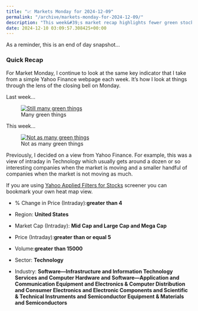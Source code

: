 ```yaml
---
title: "📈 Markets Monday for 2024-12-09"
permalink: "/archive/markets-monday-for-2024-12-09/"
description: "This week&#39;s market recap highlights fewer green stocks in tech than last week."
date: 2024-12-10 03:09:57.308425+00:00
---
```


<p>As a reminder, this is an end of day snapshot…</p><h3 data-pm-slice="1 1 []">Quick Recap</h3><p>For Market Monday, I continue to look at the same key indicator that I take from a simple Yahoo Finance webpage each week. It’s how I look at things through the lens of the closing bell on Monday.</p><p>Last week…</p><figure><a href="https://finance.yahoo.com/screener/568c8b06-3f3e-497e-bae7-6dd1defc231c/heatmap" target="_blank" rel="noopener noreferrer"><img src="https://assets.buttondown.email/images/5b745842-dd8f-4120-a08a-9e6d43673cbc.png?w=960&amp;fit=max" alt="Still many green things" draggable="false"></a><figcaption>Many green things</figcaption></figure><p>This week…</p><figure><a href="Not as many green things" target="_blank" rel="noopener noreferrer"><img src="https://assets.buttondown.email/images/54b12512-6b18-4b04-923b-d536607da93c.png?w=960&amp;fit=max" alt="Not as many green things" draggable="false"></a><figcaption>Not as many green things</figcaption></figure><p></p><p>Previously, I decided on a view from Yahoo Finance. For example, this was a view of intraday in Technology which usually gets around a dozen or so interesting companies when the market is moving and a smaller handful of companies when the market is not moving as much.</p><p>If you are using <a target="_blank" rel="noopener noreferrer nofollow" href="https://finance.yahoo.com/screener/568c8b06-3f3e-497e-bae7-6dd1defc231c/heatmap">Yahoo Applied Filters for Stocks</a> screener you can bookmark your own heat map view.</p><ul><li><p>% Change in Price (Intraday):<strong>greater than 4</strong></p></li><li><p>Region: <strong>United States</strong></p></li><li><p>Market Cap (Intraday): <strong>Mid Cap and Large Cap and Mega Cap</strong></p></li><li><p>Price (Intraday):<strong>greater than or equal 5</strong></p></li><li><p>Volume:<strong>greater than 15000</strong></p></li><li><p>Sector: <strong>Technology</strong></p></li><li><p>Industry: <strong>Software—Infrastructure and Information Technology Services and Computer Hardware and Software—Application and Communication Equipment and Electronics &amp; Computer Distribution and Consumer Electronics and Electronic Components and Scientific &amp; Technical Instruments and Semiconductor Equipment &amp; Materials and Semiconductors</strong></p></li></ul>